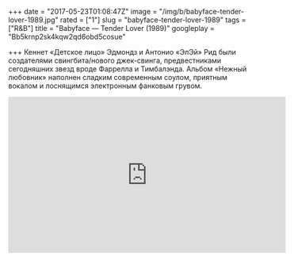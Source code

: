 +++
date = "2017-05-23T01:08:47Z"
image = "/img/b/babyface-tender-lover-1989.jpg"
rated = ["1"]
slug = "babyface-tender-lover-1989"
tags = ["R&B"]
title = "Babyface — Tender Lover (1989)"
googleplay = "Bb5krnp2sk4kqw2qd6obd5cosue"

+++
Кеннет &laquo;Детское лицо&raquo; Эдмондз и&nbsp;Антонио &laquo;ЭлЭй&raquo; Рид были создателями свингбита/нового джек-свинга, предвестниками сегодняшних звезд вроде Фаррелла и&nbsp;Тимбалэнда. Альбом &laquo;Нежный любовник&raquo; наполнен сладким современным соулом, приятным вокалом и&nbsp;лоснящимся электронным фанковым грувом.

<iframe width="560" height="315" src="https://www.youtube.com/embed/W3egbD56y-0" frameborder="0" allowfullscreen></iframe>